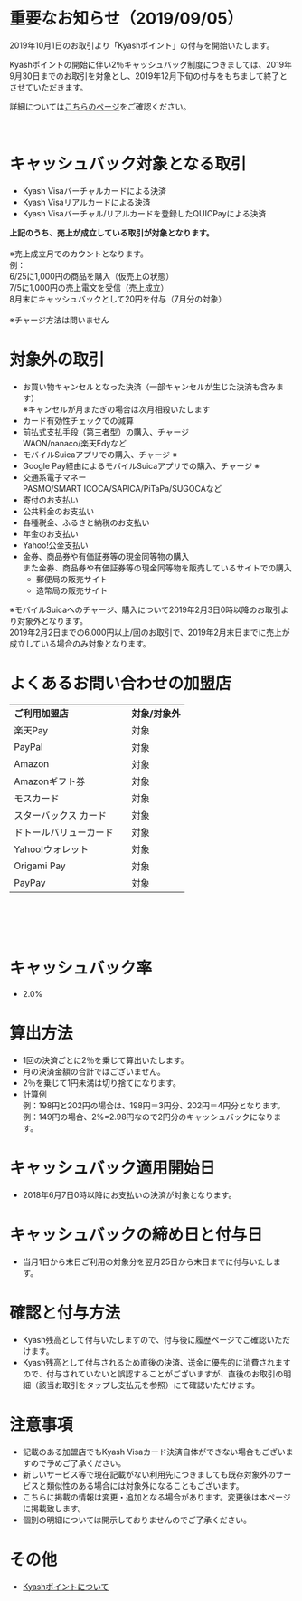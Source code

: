 
<h1>重要なお知らせ（2019/09/05）</h1>
<p><span class="wysiwyg-color-red">2019年10月1日のお取引より「Kyashポイント」の付与を開始いたします。</span></p>
<p><span class="wysiwyg-color-red">Kyashポイントの開始に伴い2％キャッシュバック制度につきましては、2019年9月30日までのお取引を対象とし、2019年12月下旬の付与をもちまして終了とさせていただきます。</span></p>
<p>詳細については<a href="https://news.kyash.co/post/187501433099/20190905" target="_self">こちらのページ</a>をご確認ください。</p>
<p> </p>
<h1>キャッシュバック対象となる取引</h1>
<ul>
<li>Kyash Visaバーチャルカードによる決済</li>
<li>Kyash Visaリアルカードによる決済</li>
<li>Kyash Visaバーチャル/リアルカードを登録したQUICPayによる決済</li>
</ul>
<p><strong><span class="wysiwyg-underline">上記のうち、売上が成立している取引が対象となります</span>。<br><br></strong>※売上成立月でのカウントとなります。<br>例：<br>6/25に1,000円の商品を購入（仮売上の状態）<br>7/5に1,000円の売上電文を受信（売上成立）<br>8月末にキャッシュバックとして20円を付与（7月分の対象）<br><br>※チャージ方法は問いません</p>
<h1>対象外の取引</h1>
<ul>
<li>
<span class="wysiwyg-color-black70">お買い物キャンセルとなった決済（一部キャンセルが生じた決済も含みます）</span><br><span class="wysiwyg-color-black70">※キャンセルが月またぎの場合は次月相殺いたします</span>
</li>
<li><span class="wysiwyg-color-black70">カード有効性チェックでの減算</span></li>
<li>
<span class="wysiwyg-color-black70">前払式支払手段（第三者型）の購入、チャージ</span><br><span class="wysiwyg-color-black70">WAON/nanaco/楽天Edyなど</span>
</li>
<li>
<span class="wysiwyg-color-black70">モバイルSuicaアプリでの購入、チャージ </span><span class="wysiwyg-color-red">※</span>
</li>
<li>
<span class="wysiwyg-color-black70">Google Pay経由によるモバイルSuicaアプリでの購入、チャージ </span><span class="wysiwyg-color-red">※</span>
</li>
<li><span class="wysiwyg-color-black wysiwyg-color-black70">交通系電子マネー<br>PASMO/SMART ICOCA/SAPICA/PiTaPa/SUGOCAなど</span></li>
<li><span class="wysiwyg-color-black70">寄付のお支払い</span></li>
<li><span class="wysiwyg-color-black70">公共料金のお支払い</span></li>
<li><span class="wysiwyg-color-black70">各種税金、ふるさと納税のお支払い</span></li>
<li><span class="wysiwyg-color-black70">年金のお支払い</span></li>
<li><span class="wysiwyg-color-black70">Yahoo!公金支払い</span></li>
<li>
<span class="wysiwyg-color-black70">金券、商品券や有価証券等の現金同等物の購入</span><br><span class="wysiwyg-color-black70">また金券、商品券や有価証券等の現金同等物を販売しているサイトでの購入</span>
<ul>
<li>
<span class="wysiwyg-color-black70">郵便局の販売</span>サイト</li>
<li>造幣局の販売サイト</li>
</ul>
</li>
</ul>
<p><span class="wysiwyg-color-red">※モバイルSuicaへのチャージ、購入について2019年2月3日0時以降のお取引より対象外となります。</span><br><span class="wysiwyg-color-red">2019年2月2日までの6,000円以上/回のお取引で、2019年2月末日までに売上が成立している場合のみ対象となります。</span></p>
<h1>よくあるお問い合わせの加盟店</h1>
<table><tbody>
<tr>
<td><strong>ご利用加盟店</strong></td>
<td><strong>対象/対象外</strong></td>
</tr>
<tr>
<td>楽天Pay</td>
<td>対象</td>
</tr>
<tr>
<td>PayPal</td>
<td>対象</td>
</tr>
<tr>
<td>Amazon</td>
<td>対象</td>
</tr>
<tr>
<td>Amazonギフト券</td>
<td>対象</td>
</tr>
<tr>
<td>モスカード</td>
<td>対象</td>
</tr>
<tr>
<td>スターバックス カード　</td>
<td>対象</td>
</tr>
<tr>
<td>ドトールバリューカード　</td>
<td>対象</td>
</tr>
<tr>
<td>Yahoo!ウォレット</td>
<td>対象</td>
</tr>
<tr>
<td>Origami Pay</td>
<td>対象</td>
</tr>
<tr>
<td>PayPay</td>
<td>対象</td>
</tr>
</tbody></table>
<h1> </h1>
<h1 id="id-2018-05-29Cashback仕様fix-キャッシュバック率">キャッシュバック率</h1>
<ul>
<li>2.0%</li>
</ul>
<h1>算出方法 </h1>
<ul>
<li>1回の決済ごとに2％を乗じて算出いたします。</li>
<li>月の決済金額の合計ではございません。</li>
<li>2％を乗じて1円未満は切り捨てになります。</li>
<li>計算例<br>例：198円と202円の場合は、198円＝3円分、202円＝4円分となります。<br>例：149円の場合、2%=2.98円なので2円分のキャッシュバックになります。</li>
</ul>
<h1 id="id-2018-05-29Cashback仕様fix-期間">キャッシュバック適用開始日</h1>
<ul>
<li>2018年6月7日0時以降にお支払いの決済が対象となります。</li>
</ul>
<h1>キャッシュバックの締め日と付与日</h1>
<ul>
<li>当月1日から末日ご利用の対象分を<span class="wysiwyg-color-red">翌月</span>25日から末日までに付与いたします。</li>
</ul>
<h1>確認と付与方法</h1>
<ul>
<li>Kyash残高として付与いたしますので、付与後に履歴ページでご確認いただけます。</li>
<li>Kyash残高として付与されるため<span class="wysiwyg-color-red">直後の決済、送金に優先的に消費されます</span>ので、付与されていないと誤認することがございますが、<span class="wysiwyg-underline">直後のお取引の明細（該当お取引をタップし支払元を参照）にて確認いただけます</span>。</li>
</ul>
<h1>注意事項</h1>
<ul>
<li>記載のある加盟店でもKyash Visaカード決済自体ができない場合もございますので予めご了承ください。</li>
<li>新しいサービス等で現在記載がない利用先につきましても既存対象外のサービスと類似性のある場合には対象外になることもございます。</li>
<li>こちらに掲載の情報は変更・追加となる場合があります。変更後は本ページに掲載致します。</li>
<li>個別の明細については開示しておりませんのでご了承ください。</li>
</ul>
<h1>その他</h1>
<ul>
<li><a href="/hc/ja/articles/360033212772" target="_self">Kyashポイントについて</a></li>
</ul>
